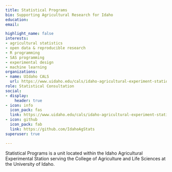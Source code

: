 ```yaml
---
title: Statistical Programs
bio: Supporting Agricultural Research for Idaho
education:
email:

highlight_name: false
interests:
- agricultural statistics
- open data & reproducible research
- R programming
- SAS programming
- experimental design
- machine learning
organizations:
- name: UIdaho CALS
  url: https://www.uidaho.edu/cals/idaho-agricultural-experiment-station/statistical-programs
role: Statistical Consultation
social:
- display:
    header: true
- icon: info
  icon_pack: fas
  link: https://www.uidaho.edu/cals/idaho-agricultural-experiment-station/statistical-programs
- icon: github
  icon_pack: fab
  link: https://github.com/IdahoAgStats
superuser: true

---
```


Statistical Programs is a unit located within the Idaho Agricultural Experimental Station serving the College of Agriculture and Life Sciences at the University of Idaho. 

